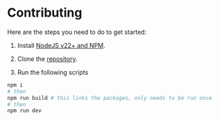 # Contributing

Here are the steps you need to do to get started:

1. Install [NodeJS v22+ and NPM](https://nodejs.org/en/download).

2. Clone the [repository](https://github.com/folk-systems/folk-canvas).

3. Run the following scripts

```bash
npm i
# then
npm run build # this links the packages, only needs to be run once
# then
npm run dev
```

